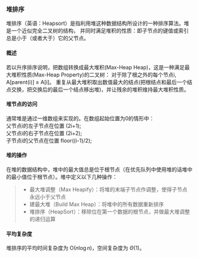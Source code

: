### 堆排序 
堆排序（英语：Heapsort）是指利用堆这种数据结构所设计的一种排序算法。堆是一个近似完全二叉树的结构，
并同时满足堆积的性质：即子节点的键值或索引总是小于（或者大于）它的父节点。

#### 概述
若以升序排序说明，把数组转换成最大堆积(Max-Heap Heap)，这是一种满足最大堆积性质(Max-Heap Property)的二叉树：
对于除了根之外的每个节点i, A[parent(i)] ≥ A[i]。 
重复从最大堆积取出数值最大的结点(把根结点和最后一个结点交换，把交换后的最后一个结点移出堆)，并让残余的堆积维持最大堆积性质。  

#### 堆节点的访问 
通常堆是通过一维数组来实现的。在数组起始位置为0的情形中：   
父节点i的左子节点在位置 (2i+1);    
父节点i的右子节点在位置 (2i+2);    
子节点i的父节点在位置 floor((i-1)/2); 
    
#### 堆的操作       
在堆的数据结构中，堆中的最大值总是位于根节点（在优先队列中使用堆的话堆中的最小值位于根节点）。堆中定义以下几种操作：  
> * 最大堆调整（Max Heapify）：将堆的末端子节点作调整，使得子节点永远小于父节点
> * 建最大堆（Build Max Heap）：将堆中的所有数据重新排序   
> * 堆排序（HeapSort）：移除位在第一个数据的根节点，并做最大堆调整的递归运算  

#### 平均复杂度
堆排序的平均时间复杂度为 ${\displaystyle \mathrm {O} (n\log n)}$，空间复杂度为 ${\displaystyle \Theta (1)}$。

